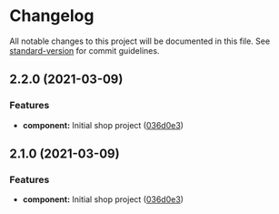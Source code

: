 # Changelog

All notable changes to this project will be documented in this file. See [standard-version](https://github.com/conventional-changelog/standard-version) for commit guidelines.

## 2.2.0 (2021-03-09)


### Features

* **component:** Initial shop project ([036d0e3](https://github.com/gabrielalon/shop/commit/036d0e3144165f675aa63206077d544d18d8dd55))

## 2.1.0 (2021-03-09)


### Features

* **component:** Initial shop project ([036d0e3](https://github.com/gabrielalon/shop/commit/036d0e3144165f675aa63206077d544d18d8dd55))
